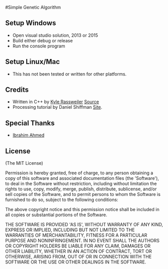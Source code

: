#Simple Genetic Algorithm

## Setup Windows

- Open visual studio solution, 2013 or 2015
- Build either debug or release
- Run the console program

## Setup Linux/Mac

- This has not been tested or written for other platforms.

## Credits

- Written in C++ by [Kyle Rassweiler](http://www.kylerassweiler.ca) [Source](https://github.com/rassweiler/GeneticAlgorithm)
- Processing tutorial by Daniel Shiffman [Site](http://natureofcode.com/book/chapter-9-the-evolution-of-code/).

## Special Thanks
- [Ibrahim Ahmed](https://github.com/atbe)

## License
(The MIT License)

Permission is hereby granted, free of charge, to any person obtaining
a copy of this software and associated documentation files (the
'Software'), to deal in the Software without restriction, including
without limitation the rights to use, copy, modify, merge, publish,
distribute, sublicense, and/or sell copies of the Software, and to
permit persons to whom the Software is furnished to do so, subject to
the following conditions:

The above copyright notice and this permission notice shall be
included in all copies or substantial portions of the Software.

THE SOFTWARE IS PROVIDED 'AS IS', WITHOUT WARRANTY OF ANY KIND,
EXPRESS OR IMPLIED, INCLUDING BUT NOT LIMITED TO THE WARRANTIES OF
MERCHANTABILITY, FITNESS FOR A PARTICULAR PURPOSE AND NONINFRINGEMENT.
IN NO EVENT SHALL THE AUTHORS OR COPYRIGHT HOLDERS BE LIABLE FOR ANY
CLAIM, DAMAGES OR OTHER LIABILITY, WHETHER IN AN ACTION OF CONTRACT,
TORT OR OTHERWISE, ARISING FROM, OUT OF OR IN CONNECTION WITH THE
SOFTWARE OR THE USE OR OTHER DEALINGS IN THE SOFTWARE.